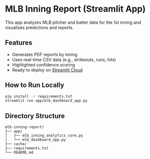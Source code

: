 
# MLB Inning Report (Streamlit App)

This app analyzes MLB pitcher and batter data for the 1st inning and visualizes predictions and reports.

## Features
- Generates PDF reports by inning
- Uses real-time CSV data (e.g., strikeouts, runs, hits)
- Highlighted confidence scoring
- Ready to deploy on [Streamlit Cloud](https://streamlit.io/cloud)

## How to Run Locally

```bash
pip install -r requirements.txt
streamlit run app/mlb_dashboard_app.py
```

## Directory Structure

```
mlb-inning-report/
├── app/
│   ├── mlb_inning_analytics_core.py
│   └── mlb_dashboard_app.py
├── cache/
├── requirements.txt
└── README.md
```
